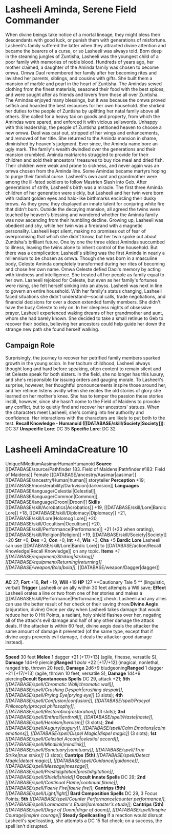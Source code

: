 ﻿---
ac: '27'
alignment: N
all_resistance: null
burrow_speed: null
charisma: '+5'
climb_speed: null
constitution: '+0'
creature_ability:
- Bardic Lore
- Cautionary Tale
- Divine Aegis
- Steady Spellcasting
creature_family: null
dexterity: '+3'
element: null
fly_speed: null
fortitude: '+16'
hp: '127'
id: '2099'
immunity: null
intelligence: '+4'
land_speed: '30'
language:
- '[[DATABASE/language/Celestial|Celestial]]'
- '[[DATABASE/language/Common|Common]]'
- '[[DATABASE/language/Drooni|Drooni]]'
level: '10'
max_speed: '30'
name: Lasheeli Aminda
perception: '+19'
rarity: Unique
reflex: '+19'
resistance: null
rus_type_level: null
sense:
- '[[DATABASE/monsterability/Darkvision|darkvision]]'
size: Medium
skill:
- '[[DATABASE/skill/Acrobatics|Acrobatics]] +19'
- '[[DATABASE/skill/Lore|BardicLore]] +18'
- '[[DATABASE/skill/Diplomacy|Diplomacy]] +21'
- '[[DATABASE/skill/Lore|Holomog Lore]] +20'
- '[[DATABASE/skill/Occultism|Occultism]] +20'
- '[[DATABASE/skill/Performance|Performance]] +21'
- '[[DATABASE/skill/Religion|Religion]] +19'
- '[[DATABASE/skill/Society|Society]] +20'
source: '[[DATABASE/source/Pathfinder 183. Field of Maidens|Pathfinder #183: Field
  of Maidens]]'
speed:
- 30 feet
spell:
- '[[DATABASE/spell/Augury|Augury]]'
- '[[DATABASE/spell/Calm Emotions|CalmEmotions]]'
- '[[DATABASE/spell/Celestial Accord|Celestial Accord]]'
- '[[DATABASE/spell/Chromatic Wall|Chromatic Wall]]'
- '[[DATABASE/spell/Confusion|Confusion]]'
- '[[DATABASE/spell/Continual Flame|Continual Flame]]'
- '[[DATABASE/spell/Counter Performance|Counter Performance]]'
- '[[DATABASE/spell/Crushing Despair|Crushing Despair]]'
- '[[DATABASE/spell/Detect Magic|Detect Magic]]'
- '[[DATABASE/spell/Dirge of Doom|Dirge of Doom]]'
- '[[DATABASE/spell/Dispel Magic|Dispel Magic]]'
- '[[DATABASE/spell/Enthrall|Enthrall]]'
- '[[DATABASE/spell/Faerie Fire|Faerie Fire]]'
- '[[DATABASE/spell/Guidance|Guidance]]'
- '[[DATABASE/spell/Haste|Haste]]'
- '[[DATABASE/spell/Heroism|Heroism]]'
- '[[DATABASE/spell/Inspire Courage|InspireCourage]]'
- '[[DATABASE/spell/Light|Light]]'
- '[[DATABASE/spell/Loremaster''s Etude|Loremaster''s Etude]]'
- '[[DATABASE/spell/Message|Message]]'
- '[[DATABASE/spell/Mindlink|Mindlink]]'
- '[[DATABASE/spell/Prestidigitation|Prestidigitation]]'
- '[[DATABASE/spell/Procyal Philosophy|Procyal Philosophy]]'
- '[[DATABASE/spell/Prying Eye|Prying Eye]]'
- '[[DATABASE/spell/Restoration|Restoration]]'
- '[[DATABASE/spell/Sanctuary|Sanctuary]]'
- '[[DATABASE/spell/Shield|Shield]]'
- '[[DATABASE/spell/True Strike|TrueStrike]]'
strength: '+0'
strength_req: '0'
strongest_save:
- Reflex
- Will
swim_speed: null
trait:
- '[[DATABASE/trait/Aasimar|Aasimar]]'
- '[[DATABASE/trait/Human|Human]]'
- '[[DATABASE/trait/Humanoid|Humanoid]]'
- '[[DATABASE/trait/Unique|Unique]]'
type: Creature
vision: Darkvision
weakest_save:
- Fortitude
weakness: null
will: '+19'
wisdom: '+3'

---
# Lasheeli Aminda, Serene Field Commander

When divine beings take notice of a mortal lineage, they might bless their descendants with good luck, or punish them with generations of misfortune. Lasheeli's family suffered the latter when they attracted divine attention and became the bearers of a curse, or so Lasheeli was always told. Born deep in the steaming jungles of Zuntisha, Lasheeli was the youngest child of a poor family with memories of noble blood. Hundreds of years ago, her mother claimed, a daughter of the Aminda family was chosen to become omwa. Omwa Daol remembered her family after her becoming rites and lavished her parents, siblings, and cousins with gifts. She built them a mansion of marble and pearl in the heart of Zuntisha. The Amindas sewed clothing from the finest materials, seasoned their food with the best spices, and were sought after as friends and lovers from those all over Zuntisha.
 The Amindas enjoyed many blessings, but it was because the omwa proved selfish and hoarded the best resources for her own household. She shirked her duties to the people of Zuntisha by uplifting her natal family above all others. She called for a heavy tax on goods and property, from which the Amindas were spared, and enforced it with vicious sellswords. Unhappy with this leadership, the people of Zuntisha petitioned heaven to choose a new omwa. Daol was cast out, stripped of her wings and enhancements, and removed of her title. She returned to the Aminda mansion in shame, diminished by heaven's judgment.
 Ever since, the Aminda name bore an ugly mark. The family's wealth dwindled over the generations and their mansion crumbled. Aminda matriarchs struggled to provide for their children and sold their ancestors' treasures to buy rice meal and dried fish. Their children were weak and prone to sickness, and never again was an omwa chosen from the Aminda line. Some Amindas became martyrs hoping to purge their familial curse. Lasheeli's own aunt and grandmother were among the ill-fated soldiers to follow Mastrien Slash into Geb.
 After generations of strife, Lasheeli's birth was a miracle. The first three Aminda children of her generation were sickly, but Lasheeli and her twin were born with radiant golden eyes and halo-like birthmarks encircling their dusky brows. As they grew, they displayed an innate talent for conjuring white fire that didn't burn. Outside the decaying mansion, all agreed the twins were touched by heaven's blessing and wondered whether the Aminda family was now ascending from their humbling decline.
 Growing up, Lasheeli was obedient and shy, while her twin was a firebrand with a magnetic personality. Lasheeli kept silent, making no promises out of fear of overpromising that which she didn't know, but her twin spoke out about Zuntisha's brilliant future. One by one the three eldest Amindas succumbed to illness, leaving the twins alone to inherit control of the household. But there was a complication: Lasheeli's sibling was the first Aminda in nearly a millennium to be chosen as omwa. Though she was born in a masculine body, Celeste Aminda completely transformed during her rites of becoming and chose her own name. Omwa Celeste defied Daol's memory by acting with kindness and intelligence. She treated all her people as family equal to her own.
 Lasheeli rejoiced for Celeste, but even as her family's fortunes were rising, she felt herself sinking into an abyss. Lasheeli was next in line to govern an entire household. With her family's status changing, Lasheeli faced situations she didn't understand—social calls, trade negotiations, and financial decisions for over a dozen extended family members. She didn't have the busy Celeste to rely on. In her sleepless nights of obsessive prayer, Lasheeli experienced waking dreams of her grandmother and aunt, whom she had barely known. She decided to take a small retinue to Geb to recover their bodies, believing her ancestors could help guide her down the strange new path she found herself walking.

## Campaign Role

Surprisingly, the journey to recover her petrified family members sparked growth in the young scion. In her taciturn childhood, Lasheeli always thought long and hard before speaking, often content to remain silent and let Celeste speak for both sisters. In the field, she no longer has this luxury, and she's responsible for issuing orders and gauging morale. To Lasheeli's surprise, however, her thoughtful pronouncements inspire those around her, and her retinue listens avidly when she recites the old stories of glory she learned on her mother's knee. She has to temper the passion these stories instill, however, since she hasn't come to the Field of Maidens to provoke any conflict, but to quietly find and recover her ancestors' statues. When the characters meet Lasheeli, she's coming into her authority and confidence. Her interactions with the characters are likely to put both to the test.
**Recall Knowledge - Humanoid ([[DATABASE/skill/Society|Society]])**: DC 37
**Unspecific Lore**: DC 35
**Specific Lore**: DC 32

# Lasheeli Aminda<span class="item-type">Creature 10</span>

<span class="trait-unique item-trait">Unique</span><span class="trait-alignment item-trait">N</span><span class="trait-size item-trait">Medium</span><span class="item-trait">Aasimar</span><span class="item-trait">Human</span><span class="item-trait">Humanoid</span>
**Source** [[DATABASE/source/Pathfinder 183. Field of Maidens|Pathfinder #183: Field of Maidens]]
Female [[DATABASE/ancestry/Aasimar|aasimar]] [[DATABASE/ancestry/Human|human]] storyteller
**Perception** +19; [[DATABASE/monsterability/Darkvision|darkvision]]
**Languages** [[DATABASE/language/Celestial|Celestial]], [[DATABASE/language/Common|Common]], [[DATABASE/language/Drooni|Drooni]]
**Skills** [[DATABASE/skill/Acrobatics|Acrobatics]] +19, [[DATABASE/skill/Lore|Bardic Lore]] +18, [[DATABASE/skill/Diplomacy|Diplomacy]] +21, [[DATABASE/skill/Lore|Holomog Lore]] +20, [[DATABASE/skill/Occultism|Occultism]] +20, [[DATABASE/skill/Performance|Performance]] +21 (+23 when orating), [[DATABASE/skill/Religion|Religion]] +19, [[DATABASE/skill/Society|Society]] +20
**Str** +0, **Dex** +3, **Con** +0, **Int** +4, **Wis** +3, **Cha** +5
**Bardic Lore** Lasheeli can use [[DATABASE/skill/Lore|Bardic Lore]] to [[DATABASE/action/Recall Knowledge|Recall Knowledge]] on any topic.
**Items** _+1 [[DATABASE/equipment/Striking|striking]] [[DATABASE/equipment/Returning|returning]] [[DATABASE/weapon/Bola|bola]]_, [[DATABASE/weapon/Dagger|dagger]]

---
**AC** 27; **Fort** +16, **Ref** +19, **Will** +19
**HP** 127
<span class="in-box-ability">**Cautionary Tale <span class="action-icon">5</span> ** (linguistic, verbal) **Trigger** Lasheeli or an ally within 30 feet attempts a Will save; **Effect** Lasheeli orates a line or two from one of her stories and makes a [[DATABASE/skill/Performance|Performance]] check. Lasheeli and any allies can use the better result of her check or their saving throw.</span><span class="in-box-ability">**Divine Aegis** (abjuration, divine) Once per day when Lasheeli takes damage that would reduce her to 0 Hit Points, a radiant, holy shield flashes over her, negating all of the attack's evil damage and half of any other damage the attack deals. If the attacker is within 60 feet, divine aegis deals the attacker the same amount of damage it prevented (of the same type, except that if divine aegis prevents evil damage, it deals the attacker good damage instead).</span>

---
**Speed** 30 feet
<span class="in-box-ability">**Melee** <span class="action-icon">1</span> dagger +21 [+17/+13] (agile, finesse, versatile S), **Damage** 1d4+9 piercing</span><span class="in-box-ability">**Ranged** <span class="action-icon">1</span> _bola_ +22 [+17/+12] (magical, nonlethal, ranged trip, thrown 20 feet), **Damage** 2d6+9 bludgeoning</span><span class="in-box-ability">**Ranged** <span class="action-icon">1</span> dagger +21 [+17/+13] (agile, thrown 10 feet, versatile S), **Damage** 1d4+9 piercing</span>**Occult Spontaneous Spells** DC 29, attack +21; **5th** _[[DATABASE/spell/Chromatic Wall|chromatic wall]]_, _[[DATABASE/spell/Crushing Despair|crushing despair]]_, _[[DATABASE/spell/Prying Eye|prying eye]]_ (3 slots); **4th** _[[DATABASE/spell/Confusion|confusion]]_, _[[DATABASE/spell/Procyal Philosophy|procyal philosophy]]_, _[[DATABASE/spell/Restoration|restoration]]_ (3 slots); **3rd** _[[DATABASE/spell/Enthrall|enthrall]]_, _[[DATABASE/spell/Haste|haste]]_, _[[DATABASE/spell/Heroism|heroism]]_ (3 slots); **2nd** _[[DATABASE/spell/Augury|augury]]_, _[[DATABASE/spell/Calm Emotions|calm emotions]]_, _[[DATABASE/spell/Dispel Magic|dispel magic]]_ (3 slots); **1st** _[[DATABASE/spell/Celestial Accord|celestial accord]]_, _[[DATABASE/spell/Mindlink|mindlink]]_, _[[DATABASE/spell/Sanctuary|sanctuary]]_, _[[DATABASE/spell/True Strike|true strike]]_ (3 slots); **Cantrips** **(5th)** _[[DATABASE/spell/Detect Magic|detect magic]]_, _[[DATABASE/spell/Guidance|guidance]]_, _[[DATABASE/spell/Message|message]]_, _[[DATABASE/spell/Prestidigitation|prestidigitation]]_, _[[DATABASE/spell/Shield|shield]]_
**Occult Innate Spells** DC 29; **2nd** _[[DATABASE/spell/Continual Flame|continual flame]]_, _[[DATABASE/spell/Faerie Fire|faerie fire]]_; **Cantrips** **(5th)** _[[DATABASE/spell/Light|light]]_
**Bard Composition Spells** DC 29, 3 Focus Points; **5th** _[[DATABASE/spell/Counter Performance|counter performance]]_, _[[DATABASE/spell/Loremaster's Etude|loremaster's etude]]_; **Cantrips** **(5th)** _[[DATABASE/spell/Dirge of Doom|dirge of doom]]_, _[[DATABASE/spell/Inspire Courage|inspire courage]]_
<span class="in-box-ability">**Steady Spellcasting** If a reaction would disrupt Lasheeli's spellcasting, she attempts a DC 15 flat check; on a success, the spell isn't disrupted.</span>